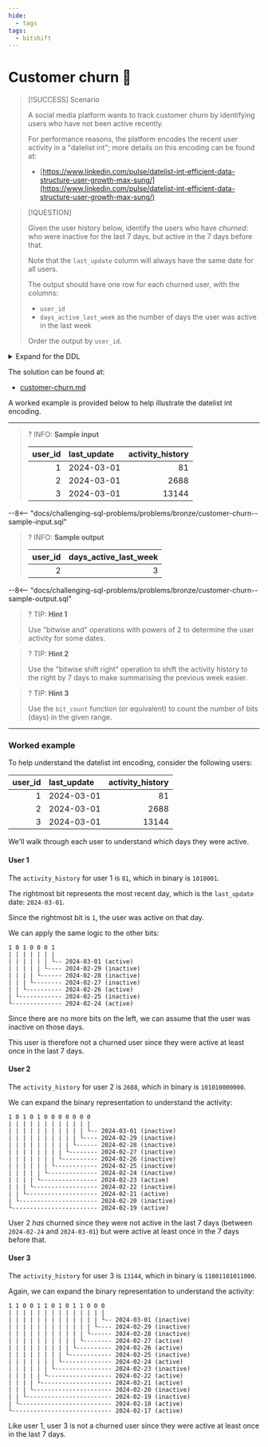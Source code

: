 ```yaml
---
hide:
  - tags
tags:
  - bitshift
---
```


# Customer churn 🔄

> [!SUCCESS] Scenario
>
> A social media platform wants to track customer churn by identifying users who have not been active recently.
>
> For performance reasons, the platform encodes the recent user activity in a "datelist int"; more details on this encoding can be found at:
>
> - [https://www.linkedin.com/pulse/datelist-int-efficient-data-structure-user-growth-max-sung/](https://www.linkedin.com/pulse/datelist-int-efficient-data-structure-user-growth-max-sung/)

> [!QUESTION]
>
> Given the user history below, identify the users who have _churned_: who were inactive for the last 7 days, but active in the 7 days before that.
>
> Note that the `last_update` column will always have the same date for all users.
>
> The output should have one row for each churned user, with the columns:
>
> - `user_id`
> - `days_active_last_week` as the number of days the user was active in the last week
>
> Order the output by `user_id`.

<details>
<summary>Expand for the DDL</summary>
--8<-- "docs/challenging-sql-problems/problems/bronze/customer-churn.sql"
</details>

The solution can be found at:

- [customer-churn.md](../../solutions/bronze/customer-churn.md)

A worked example is provided below to help illustrate the datelist int encoding.

---

<!-- prettier-ignore -->
>? INFO: **Sample input**
>
> | user_id | last_update | activity_history |
> |--------:|:------------|-----------------:|
> |       1 | 2024-03-01  |               81 |
> |       2 | 2024-03-01  |             2688 |
> |       3 | 2024-03-01  |            13144 |
>
--8<-- "docs/challenging-sql-problems/problems/bronze/customer-churn--sample-input.sql"

<!-- prettier-ignore -->
>? INFO: **Sample output**
>
> | user_id | days_active_last_week |
> |--------:|----------------------:|
> |       2 |                     3 |
>
--8<-- "docs/challenging-sql-problems/problems/bronze/customer-churn--sample-output.sql"

<!-- prettier-ignore -->
>? TIP: **Hint 1**
>
> Use "bitwise and" operations with powers of 2 to determine the user activity for some dates.

<!-- prettier-ignore -->
>? TIP: **Hint 2**
>
> Use the "bitwise shift right" operation to shift the activity history to the right by 7 days to make summarising the previous week easier.

<!-- prettier-ignore -->
>? TIP: **Hint 3**
>
> Use the `bit_count` function (or equivalent) to count the number of bits (days) in the given range.

---

### Worked example

To help understand the datelist int encoding, consider the following users:

| user_id | last_update | activity_history |
| ------: | :---------- | ---------------: |
|       1 | 2024-03-01  |               81 |
|       2 | 2024-03-01  |             2688 |
|       3 | 2024-03-01  |            13144 |

We'll walk through each user to understand which days they were active.

#### User 1

The `activity_history` for user 1 is `81`, which in binary is `1010001`.

The rightmost bit represents the most recent day, which is the `last_update` date: `2024-03-01`.

Since the rightmost bit is `1`, the user was active on that day.

We can apply the same logic to the other bits:

```
1 0 1 0 0 0 1
| | | | | | |
| | | | | | └-- 2024-03-01 (active)
| | | | | └---- 2024-02-29 (inactive)
| | | | └------ 2024-02-28 (inactive)
| | | └-------- 2024-02-27 (inactive)
| | └---------- 2024-02-26 (active)
| └------------ 2024-02-25 (inactive)
└-------------- 2024-02-24 (active)
```

Since there are no more bits on the left, we can assume that the user was inactive on those days.

This user is therefore not a churned user since they were active at least once in the last 7 days.

#### User 2

The `activity_history` for user 2 is `2688`, which in binary is `101010000000`.

We can expand the binary representation to understand the activity:

```
1 0 1 0 1 0 0 0 0 0 0 0
| | | | | | | | | | | |
| | | | | | | | | | | └-- 2024-03-01 (inactive)
| | | | | | | | | | └---- 2024-02-29 (inactive)
| | | | | | | | | └------ 2024-02-28 (inactive)
| | | | | | | | └-------- 2024-02-27 (inactive)
| | | | | | | └---------- 2024-02-26 (inactive)
| | | | | | └------------ 2024-02-25 (inactive)
| | | | | └-------------- 2024-02-24 (inactive)
| | | | └---------------- 2024-02-23 (active)
| | | └------------------ 2024-02-22 (inactive)
| | └-------------------- 2024-02-21 (active)
| └---------------------- 2024-02-20 (inactive)
└------------------------ 2024-02-19 (active)
```

User 2 _has_ churned since they were not active in the last 7 days (between `2024-02-24` and `2024-03-01`) but were active at least once in the 7 days before that.

#### User 3

The `activity_history` for user 3 is `13144`, which in binary is `11001101011000`.

Again, we can expand the binary representation to understand the activity:

```
1 1 0 0 1 1 0 1 0 1 1 0 0 0
| | | | | | | | | | | | | |
| | | | | | | | | | | | | └-- 2024-03-01 (inactive)
| | | | | | | | | | | | └---- 2024-02-29 (inactive)
| | | | | | | | | | | └------ 2024-02-28 (inactive)
| | | | | | | | | | └-------- 2024-02-27 (active)
| | | | | | | | | └---------- 2024-02-26 (active)
| | | | | | | | └------------ 2024-02-25 (inactive)
| | | | | | | └-------------- 2024-02-24 (active)
| | | | | | └---------------- 2024-02-23 (inactive)
| | | | | └------------------ 2024-02-22 (active)
| | | | └-------------------- 2024-02-21 (active)
| | | └---------------------- 2024-02-20 (inactive)
| | └------------------------ 2024-02-19 (inactive)
| └-------------------------- 2024-02-18 (active)
└---------------------------- 2024-02-17 (active)
```

Like user 1, user 3 is not a churned user since they were active at least once in the last 7 days.
